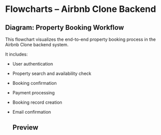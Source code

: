 # Flowcharts – Airbnb Clone Backend
## Diagram: Property Booking Workflow

This flowchart visualizes the end-to-end property booking process in the Airbnb Clone backend system.

It includes:

- User authentication
- Property search and availability check
- Booking confirmation
- Payment processing
- Booking record creation
- Email confirmation

  ## Preview

  
